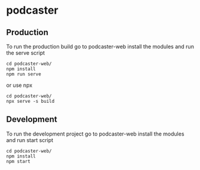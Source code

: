 # podcaster

## Production

To run the production build go to podcaster-web install the modules and run the serve script

```
cd podcaster-web/
npm install
npm run serve
```

or use npx

```
cd podcaster-web/
npx serve -s build
```

## Development

To run the development project go to podcaster-web install the modules and run start script

```
cd podcaster-web/
npm install
npm start
```
